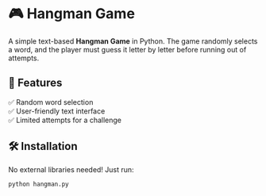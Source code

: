 # 🎮 Hangman Game

A simple text-based **Hangman Game** in Python. The game randomly selects a word, and the player must guess it letter by letter before running out of attempts.

## 🚀 Features
✅ Random word selection  
✅ User-friendly text interface  
✅ Limited attempts for a challenge  

## 🛠 Installation
No external libraries needed! Just run:
```sh
python hangman.py
